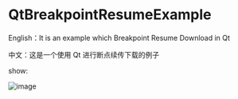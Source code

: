 # QtBreakpointResumeExample
English：It is an example which Breakpoint Resume Download in Qt

中文：这是一个使用 Qt 进行断点续传下载的例子

show:

![image](https://github.com/imtoby/QtBreakpointResumeExample/blob/master/QtBreakpointResumeExample/media/79c6i-7vpkb.gif=300x250)
